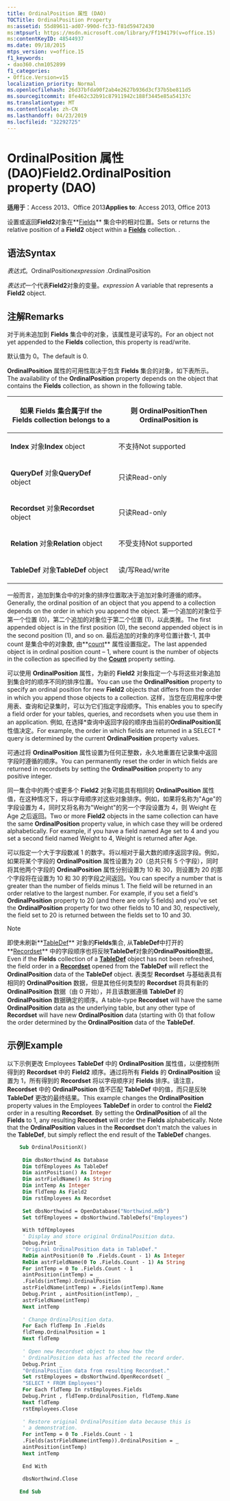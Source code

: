 ```yaml
---
title: OrdinalPosition 属性 (DAO)
TOCTitle: OrdinalPosition Property
ms:assetid: 55d89611-ad07-990d-fc33-f81d59472430
ms:mtpsurl: https://msdn.microsoft.com/library/Ff194179(v=office.15)
ms:contentKeyID: 48544937
ms.date: 09/18/2015
mtps_version: v=office.15
f1_keywords:
- dao360.chm1052899
f1_categories:
- Office.Version=v15
localization_priority: Normal
ms.openlocfilehash: 26d37bfda90f2ab4e2627b936d3cf37b5be811d5
ms.sourcegitcommit: 8fe462c32b91c87911942c188f3445e85a54137c
ms.translationtype: MT
ms.contentlocale: zh-CN
ms.lasthandoff: 04/23/2019
ms.locfileid: "32292725"
---
```

# <a name="field2ordinalposition-property-dao"></a><span data-ttu-id="91c37-102">OrdinalPosition 属性 (DAO)</span><span class="sxs-lookup"><span data-stu-id="91c37-102">Field2.OrdinalPosition property (DAO)</span></span>


<span data-ttu-id="91c37-103">**适用于**：Access 2013、Office 2013</span><span class="sxs-lookup"><span data-stu-id="91c37-103">**Applies to**: Access 2013, Office 2013</span></span>


<span data-ttu-id="91c37-104">设置或返回**Field2**对象在**[Fields](fields-collection-dao.md)** 集合中的相对位置。</span><span class="sxs-lookup"><span data-stu-id="91c37-104">Sets or returns the relative position of a **Field2** object within a **[Fields](fields-collection-dao.md)** collection.</span></span> <span data-ttu-id="91c37-105">.</span><span class="sxs-lookup"><span data-stu-id="91c37-105"></span></span>

## <a name="syntax"></a><span data-ttu-id="91c37-106">语法</span><span class="sxs-lookup"><span data-stu-id="91c37-106">Syntax</span></span>

<span data-ttu-id="91c37-107">*表达式*。OrdinalPosition</span><span class="sxs-lookup"><span data-stu-id="91c37-107">*expression* .OrdinalPosition</span></span>

<span data-ttu-id="91c37-108">*表达式*一个代表**Field2**对象的变量。</span><span class="sxs-lookup"><span data-stu-id="91c37-108">*expression* A variable that represents a **Field2** object.</span></span>

## <a name="remarks"></a><span data-ttu-id="91c37-109">注解</span><span class="sxs-lookup"><span data-stu-id="91c37-109">Remarks</span></span>

<span data-ttu-id="91c37-110">对于尚未追加到 **Fields** 集合中的对象，该属性是可读写的。</span><span class="sxs-lookup"><span data-stu-id="91c37-110">For an object not yet appended to the **Fields** collection, this property is read/write.</span></span>

<span data-ttu-id="91c37-111">默认值为 0。</span><span class="sxs-lookup"><span data-stu-id="91c37-111">The default is 0.</span></span>

<span data-ttu-id="91c37-112">**OrdinalPosition** 属性的可用性取决于包含 **Fields** 集合的对象，如下表所示。</span><span class="sxs-lookup"><span data-stu-id="91c37-112">The availability of the **OrdinalPosition** property depends on the object that contains the **Fields** collection, as shown in the following table.</span></span>

<table>
<colgroup>
<col style="width: 50%" />
<col style="width: 50%" />
</colgroup>
<thead>
<tr class="header">
<th><p><span data-ttu-id="91c37-113">如果 Fields 集合属于</span><span class="sxs-lookup"><span data-stu-id="91c37-113">If the Fields collection belongs to a</span></span></p></th>
<th><p><span data-ttu-id="91c37-114">则 OrdinalPosition</span><span class="sxs-lookup"><span data-stu-id="91c37-114">Then OrdinalPosition is</span></span></p></th>
</tr>
</thead>
<tbody>
<tr class="odd">
<td><p><span data-ttu-id="91c37-115"><strong>Index</strong> 对象</span><span class="sxs-lookup"><span data-stu-id="91c37-115"><strong>Index</strong> object</span></span></p></td>
<td><p><span data-ttu-id="91c37-116">不支持</span><span class="sxs-lookup"><span data-stu-id="91c37-116">Not supported</span></span></p></td>
</tr>
<tr class="even">
<td><p><span data-ttu-id="91c37-117"><strong>QueryDef</strong> 对象</span><span class="sxs-lookup"><span data-stu-id="91c37-117"><strong>QueryDef</strong> object</span></span></p></td>
<td><p><span data-ttu-id="91c37-118">只读</span><span class="sxs-lookup"><span data-stu-id="91c37-118">Read-only</span></span></p></td>
</tr>
<tr class="odd">
<td><p><span data-ttu-id="91c37-119"><strong>Recordset</strong> 对象</span><span class="sxs-lookup"><span data-stu-id="91c37-119"><strong>Recordset</strong> object</span></span></p></td>
<td><p><span data-ttu-id="91c37-120">只读</span><span class="sxs-lookup"><span data-stu-id="91c37-120">Read-only</span></span></p></td>
</tr>
<tr class="even">
<td><p><span data-ttu-id="91c37-121"><strong>Relation</strong> 对象</span><span class="sxs-lookup"><span data-stu-id="91c37-121"><strong>Relation</strong> object</span></span></p></td>
<td><p><span data-ttu-id="91c37-122">不受支持</span><span class="sxs-lookup"><span data-stu-id="91c37-122">Not supported</span></span></p></td>
</tr>
<tr class="odd">
<td><p><span data-ttu-id="91c37-123"><strong>TableDef</strong> 对象</span><span class="sxs-lookup"><span data-stu-id="91c37-123"><strong>TableDef</strong> object</span></span></p></td>
<td><p><span data-ttu-id="91c37-124">读/写</span><span class="sxs-lookup"><span data-stu-id="91c37-124">Read/write</span></span></p></td>
</tr>
</tbody>
</table>


<span data-ttu-id="91c37-125">一般而言，追加到集合中的对象的排序位置取决于追加对象时遵循的顺序。</span><span class="sxs-lookup"><span data-stu-id="91c37-125">Generally, the ordinal position of an object that you append to a collection depends on the order in which you append the object.</span></span> <span data-ttu-id="91c37-126">第一个追加的对象位于第一个位置 (0)，第二个追加的对象位于第二个位置 (1)，以此类推。</span><span class="sxs-lookup"><span data-stu-id="91c37-126">The first appended object is in the first position (0), the second appended object is in the second position (1), and so on.</span></span> <span data-ttu-id="91c37-127">最后追加的对象的序号位置计数-1, 其中 count 是集合中的对象数, 由**[count](containers-count-property-dao.md)** 属性设置指定。</span><span class="sxs-lookup"><span data-stu-id="91c37-127">The last appended object is in ordinal position count – 1, where count is the number of objects in the collection as specified by the **[Count](containers-count-property-dao.md)** property setting.</span></span>

<span data-ttu-id="91c37-128">可以使用 **OrdinalPosition** 属性，为新的 **Field2** 对象指定一个与将这些对象追加到集合时的顺序不同的排序位置。</span><span class="sxs-lookup"><span data-stu-id="91c37-128">You can use the **OrdinalPosition** property to specify an ordinal position for new **Field2** objects that differs from the order in which you append those objects to a collection.</span></span> <span data-ttu-id="91c37-129">这样，当您在应用程序中使用表、查询和记录集时，可以为它们指定字段顺序。</span><span class="sxs-lookup"><span data-stu-id="91c37-129">This enables you to specify a field order for your tables, queries, and recordsets when you use them in an application.</span></span> <span data-ttu-id="91c37-130">例如, 在选择\*查询中返回字段的顺序由当前的**OrdinalPosition**属性值决定。</span><span class="sxs-lookup"><span data-stu-id="91c37-130">For example, the order in which fields are returned in a SELECT \* query is determined by the current **OrdinalPosition** property values.</span></span>

<span data-ttu-id="91c37-131">可通过将 **OrdinalPosition** 属性设置为任何正整数，永久地重置在记录集中返回字段时遵循的顺序。</span><span class="sxs-lookup"><span data-stu-id="91c37-131">You can permanently reset the order in which fields are returned in recordsets by setting the **OrdinalPosition** property to any positive integer.</span></span>

<span data-ttu-id="91c37-p104">同一集合中的两个或更多个 **Field2** 对象可能具有相同的 **OrdinalPosition** 属性值，在这种情况下，将以字母顺序对这些对象排序。例如，如果将名称为"Age"的字段设置为 4，同时又将名称为"Weight"的另一个字段设置为 4，则 Weight 在 Age 之后返回。</span><span class="sxs-lookup"><span data-stu-id="91c37-p104">Two or more **Field2** objects in the same collection can have the same **OrdinalPosition** property value, in which case they will be ordered alphabetically. For example, if you have a field named Age set to 4 and you set a second field named Weight to 4, Weight is returned after Age.</span></span>

<span data-ttu-id="91c37-p105">可以指定一个大于字段数减 1 的数字。将以相对于最大数的顺序返回字段。例如，如果将某个字段的 **OrdinalPosition** 属性设置为 20（总共只有 5 个字段），同时将其他两个字段的 **OrdinalPosition** 属性分别设置为 10 和 30，则设置为 20 的那个字段将在设置为 10 和 30 的字段之间返回。</span><span class="sxs-lookup"><span data-stu-id="91c37-p105">You can specify a number that is greater than the number of fields minus 1. The field will be returned in an order relative to the largest number. For example, if you set a field's **OrdinalPosition** property to 20 (and there are only 5 fields) and you've set the **OrdinalPosition** property for two other fields to 10 and 30, respectively, the field set to 20 is returned between the fields set to 10 and 30.</span></span>


> [!NOTE]
> <span data-ttu-id="91c37-137">即使未刷新**[TableDef](tabledef-object-dao.md)** 对象的**Fields**集合, 从**TableDef**中打开的**[Recordset](recordset-object-dao.md)** 中的字段顺序也将反映**TableDef**对象的**OrdinalPosition**数据。</span><span class="sxs-lookup"><span data-stu-id="91c37-137">Even if the **Fields** collection of a **[TableDef](tabledef-object-dao.md)** object has not been refreshed, the field order in a **[Recordset](recordset-object-dao.md)** opened from the **TableDef** will reflect the **OrdinalPosition** data of the **TableDef** object.</span></span> <span data-ttu-id="91c37-138">表类型 **Recordset** 与基础表具有相同的 **OrdinalPosition** 数据，但是其他任何类型的 **Recordset** 将具有新的 **OrdinalPosition** 数据（由 0 开始），并且该数据遵循 **TableDef** 的 **OrdinalPosition** 数据确定的顺序。</span><span class="sxs-lookup"><span data-stu-id="91c37-138">A table-type **Recordset** will have the same **OrdinalPosition** data as the underlying table, but any other type of **Recordset** will have new **OrdinalPosition** data (starting with 0) that follow the order determined by the **OrdinalPosition** data of the **TableDef**.</span></span>



## <a name="example"></a><span data-ttu-id="91c37-139">示例</span><span class="sxs-lookup"><span data-stu-id="91c37-139">Example</span></span>

<span data-ttu-id="91c37-p107">以下示例更改 Employees **TableDef** 中的 **OrdinalPosition** 属性值，以便控制所得到的 **Recordset** 中的 **Field2** 顺序。通过将所有 **Fields** 的 **OrdinalPosition** 设置为 1，所有得到的 **Recordset** 将以字母顺序对 **Fields** 排序。请注意， **Recordset** 中的 **OrdinalPosition** 值不匹配 **TableDef** 中的值，而只是反映 **TableDef** 更改的最终结果。</span><span class="sxs-lookup"><span data-stu-id="91c37-p107">This example changes the **OrdinalPosition** property values in the Employees **TableDef** in order to control the **Field2** order in a resulting **Recordset**. By setting the **OrdinalPosition** of all the **Fields** to 1, any resulting **Recordset** will order the **Fields** alphabetically. Note that the **OrdinalPosition** values in the **Recordset** don't match the values in the **TableDef**, but simply reflect the end result of the **TableDef** changes.</span></span>

```vb
    Sub OrdinalPositionX() 
     
     Dim dbsNorthwind As Database 
     Dim tdfEmployees As TableDef 
     Dim aintPosition() As Integer 
     Dim astrFieldName() As String 
     Dim intTemp As Integer 
     Dim fldTemp As Field2 
     Dim rstEmployees As Recordset 
     
     Set dbsNorthwind = OpenDatabase("Northwind.mdb") 
     Set tdfEmployees = dbsNorthwind.TableDefs("Employees") 
     
     With tdfEmployees 
     ' Display and store original OrdinalPosition data. 
     Debug.Print _ 
     "Original OrdinalPosition data in TableDef." 
     ReDim aintPosition(0 To .Fields.Count - 1) As Integer 
     ReDim astrFieldName(0 To .Fields.Count - 1) As String 
     For intTemp = 0 To .Fields.Count - 1 
     aintPosition(intTemp) = _ 
     .Fields(intTemp).OrdinalPosition 
     astrFieldName(intTemp) = .Fields(intTemp).Name 
     Debug.Print , aintPosition(intTemp), _ 
     astrFieldName(intTemp) 
     Next intTemp 
     
     ' Change OrdinalPosition data. 
     For Each fldTemp In .Fields 
     fldTemp.OrdinalPosition = 1 
     Next fldTemp 
     
     ' Open new Recordset object to show how the 
     ' OrdinalPosition data has affected the record order. 
     Debug.Print _ 
     "OrdinalPosition data from resulting Recordset." 
     Set rstEmployees = dbsNorthwind.OpenRecordset( _ 
     "SELECT * FROM Employees") 
     For Each fldTemp In rstEmployees.Fields 
     Debug.Print , fldTemp.OrdinalPosition, fldTemp.Name 
     Next fldTemp 
     rstEmployees.Close 
     
     ' Restore original OrdinalPosition data because this is 
     ' a demonstration. 
     For intTemp = 0 To .Fields.Count - 1 
     .Fields(astrFieldName(intTemp)).OrdinalPosition = _ 
     aintPosition(intTemp) 
     Next intTemp 
     
     End With 
     
     dbsNorthwind.Close 
     
    End Sub
```
